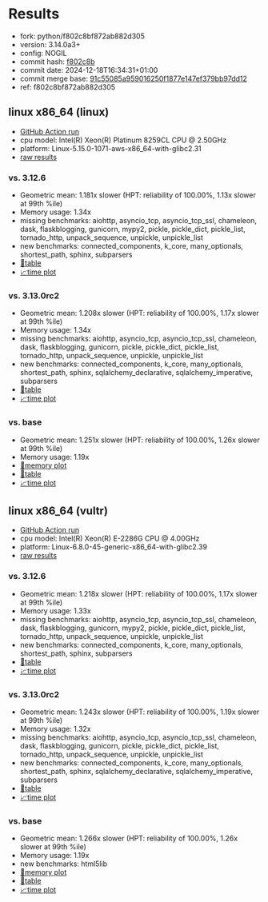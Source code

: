 # Results

- fork: python/f802c8bf872ab882d305
- version: 3.14.0a3+
- config: NOGIL
- commit hash: [f802c8b](https://github.com/python/cpython/commit/f802c8b)
- commit date: 2024-12-18T16:34:31+01:00
- commit merge base: [91c55085a959016250f1877e147ef379bb97dd12](https://github.com/python/cpython/commit/91c55085a959016250f1877e147ef379bb97dd12)
- ref: f802c8bf872ab882d305

## linux x86_64 (linux)

- [GitHub Action run](https://github.com/facebookexperimental/free-threading-benchmarking/actions/runs/12403738651)
- cpu model: Intel(R) Xeon(R) Platinum 8259CL CPU @ 2.50GHz
- platform: Linux-5.15.0-1071-aws-x86_64-with-glibc2.31
- [raw results](bm-20241218-linux-x86_64-python-f802c8bf872ab882d305-3.14.0a3%2B-f802c8b.json)

### vs. 3.12.6

- Geometric mean: 1.181x slower (HPT: reliability of 100.00%, 1.13x slower at 99th %ile)
- Memory usage: 1.34x
- missing benchmarks: aiohttp, asyncio_tcp, asyncio_tcp_ssl, chameleon, dask, flaskblogging, gunicorn, mypy2, pickle, pickle_dict, pickle_list, tornado_http, unpack_sequence, unpickle, unpickle_list
- new benchmarks: connected_components, k_core, many_optionals, shortest_path, sphinx, subparsers
- [📄table](bm-20241218-linux-x86_64-python-f802c8bf872ab882d305-3.14.0a3%2B-f802c8b-vs-3.12.6.md)
- [📈time plot](bm-20241218-linux-x86_64-python-f802c8bf872ab882d305-3.14.0a3%2B-f802c8b-vs-3.12.6.svg)

### vs. 3.13.0rc2

- Geometric mean: 1.208x slower (HPT: reliability of 100.00%, 1.17x slower at 99th %ile)
- Memory usage: 1.34x
- missing benchmarks: aiohttp, asyncio_tcp, asyncio_tcp_ssl, chameleon, dask, flaskblogging, gunicorn, pickle, pickle_dict, pickle_list, tornado_http, unpack_sequence, unpickle, unpickle_list
- new benchmarks: connected_components, k_core, many_optionals, shortest_path, sphinx, sqlalchemy_declarative, sqlalchemy_imperative, subparsers
- [📄table](bm-20241218-linux-x86_64-python-f802c8bf872ab882d305-3.14.0a3%2B-f802c8b-vs-3.13.0rc2.md)
- [📈time plot](bm-20241218-linux-x86_64-python-f802c8bf872ab882d305-3.14.0a3%2B-f802c8b-vs-3.13.0rc2.svg)

### vs. base

- Geometric mean: 1.251x slower (HPT: reliability of 100.00%, 1.26x slower at 99th %ile)
- Memory usage: 1.19x
- [🧠memory plot](bm-20241218-linux-x86_64-python-f802c8bf872ab882d305-3.14.0a3%2B-f802c8b-vs-base-mem.svg)
- [📄table](bm-20241218-linux-x86_64-python-f802c8bf872ab882d305-3.14.0a3%2B-f802c8b-vs-base.md)
- [📈time plot](bm-20241218-linux-x86_64-python-f802c8bf872ab882d305-3.14.0a3%2B-f802c8b-vs-base.svg)

## linux x86_64 (vultr)

- [GitHub Action run](https://github.com/facebookexperimental/free-threading-benchmarking/actions/runs/12403738651)
- cpu model: Intel(R) Xeon(R) E-2286G CPU @ 4.00GHz
- platform: Linux-6.8.0-45-generic-x86_64-with-glibc2.39
- [raw results](bm-20241218-vultr-x86_64-python-f802c8bf872ab882d305-3.14.0a3%2B-f802c8b.json)

### vs. 3.12.6

- Geometric mean: 1.218x slower (HPT: reliability of 100.00%, 1.17x slower at 99th %ile)
- Memory usage: 1.33x
- missing benchmarks: aiohttp, asyncio_tcp, asyncio_tcp_ssl, chameleon, dask, flaskblogging, gunicorn, mypy2, pickle, pickle_dict, pickle_list, tornado_http, unpack_sequence, unpickle, unpickle_list
- new benchmarks: connected_components, k_core, many_optionals, shortest_path, sphinx, subparsers
- [📄table](bm-20241218-vultr-x86_64-python-f802c8bf872ab882d305-3.14.0a3%2B-f802c8b-vs-3.12.6.md)
- [📈time plot](bm-20241218-vultr-x86_64-python-f802c8bf872ab882d305-3.14.0a3%2B-f802c8b-vs-3.12.6.svg)

### vs. 3.13.0rc2

- Geometric mean: 1.243x slower (HPT: reliability of 100.00%, 1.19x slower at 99th %ile)
- Memory usage: 1.32x
- missing benchmarks: aiohttp, asyncio_tcp, asyncio_tcp_ssl, chameleon, dask, flaskblogging, gunicorn, pickle, pickle_dict, pickle_list, tornado_http, unpack_sequence, unpickle, unpickle_list
- new benchmarks: connected_components, k_core, many_optionals, shortest_path, sphinx, sqlalchemy_declarative, sqlalchemy_imperative, subparsers
- [📄table](bm-20241218-vultr-x86_64-python-f802c8bf872ab882d305-3.14.0a3%2B-f802c8b-vs-3.13.0rc2.md)
- [📈time plot](bm-20241218-vultr-x86_64-python-f802c8bf872ab882d305-3.14.0a3%2B-f802c8b-vs-3.13.0rc2.svg)

### vs. base

- Geometric mean: 1.266x slower (HPT: reliability of 100.00%, 1.26x slower at 99th %ile)
- Memory usage: 1.19x
- new benchmarks: html5lib
- [🧠memory plot](bm-20241218-vultr-x86_64-python-f802c8bf872ab882d305-3.14.0a3%2B-f802c8b-vs-base-mem.svg)
- [📄table](bm-20241218-vultr-x86_64-python-f802c8bf872ab882d305-3.14.0a3%2B-f802c8b-vs-base.md)
- [📈time plot](bm-20241218-vultr-x86_64-python-f802c8bf872ab882d305-3.14.0a3%2B-f802c8b-vs-base.svg)

